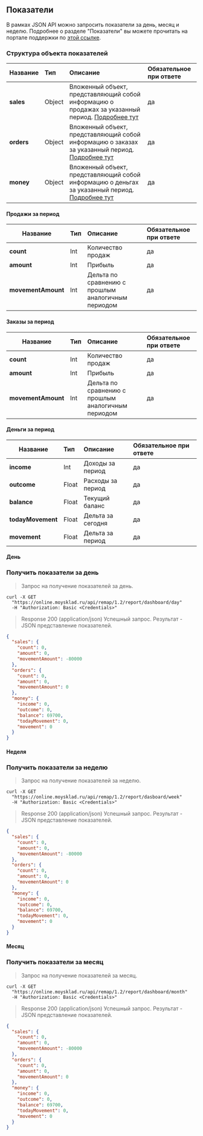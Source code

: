 ## Показатели
В рамках JSON API можно запросить показатели за день, месяц и неделю. Подробнее о разделе "Показатели"
вы можете прочитать на портале поддержки по [этой ссылке](https://support.moysklad.ru/hc/ru/articles/217235207-%D0%A0%D0%B0%D0%B7%D0%B4%D0%B5%D0%BB-%D0%9F%D0%BE%D0%BA%D0%B0%D0%B7%D0%B0%D1%82%D0%B5%D0%BB%D0%B8).

### Структура объекта показателей

| Название  | Тип | Описание                    | Обязательное при ответе|
| --------- |:----|:----------------------------|:------------------------|
|**sales**              |Object|Вложенный объект, представляющий собой информацию о продажах за указанный период.  [Подробнее тут](../dictionaries/#suschnosti-towar-towary-atributy-suschnosti-kod-sistemy-nalogooblozheniq)|да
|**orders**               |Object|Вложенный объект, представляющий собой информацию о заказах за указанный период.  [Подробнее тут](../dictionaries/#suschnosti-towar-towary-atributy-suschnosti-kod-sistemy-nalogooblozheniq)|да
|**money**              |Object|Вложенный объект, представляющий собой информацию о деньгах за указанный период.  [Подробнее тут](../dictionaries/#suschnosti-towar-towary-atributy-suschnosti-kod-sistemy-nalogooblozheniq)|да
  
#### Продажи за период 

| Название  | Тип | Описание                    | Обязательное при ответе|
| --------- |:----|:----------------------------|:------------------------|
|**count**|Int|Количество продаж|да
|**amount**|Int|Прибыль|да
|**movementAmount**|Int|Дельта по сравнению с прошлым аналогичным периодом|да

#### Заказы за период

| Название  | Тип | Описание                    | Обязательное при ответе|
| --------- |:----|:----------------------------|:------------------------|
|**count**|Int|Количество продаж|да
|**amount**|Int|Прибыль|да
|**movementAmount**|Int|Дельта по сравнению с прошлым аналогичным периодом|да

#### Деньги за период

| Название  | Тип | Описание                    | Обязательное при ответе|
| --------- |:----|:----------------------------|:------------------------|
|**income**|Int|Доходы за период|да
|**outcome**|Float|Расходы за период|да
|**balance**|Float|Текущий баланс|да
|**todayMovement**|Float|Дельта за сегодня|да
|**movement**|Float|Дельта за период|да

#### День 
### Получить показатели за день 
> Запрос на получение показателей за день.

```shell
curl -X GET
  "https://online.moysklad.ru/api/remap/1.2/report/dashboard/day"
  -H "Authorization: Basic <Credentials>"
```

> Response 200 (application/json)
Успешный запрос. Результат - JSON представление показателей.

```json
{
  "sales": {
    "count": 0,
    "amount": 0,
    "movementAmount": -80000
  },
  "orders": {
    "count": 0,
    "amount": 0,
    "movementAmount": 0
  },
  "money": {
    "income": 0,
    "outcome": 0,
    "balance": 69700,
    "todayMovement": 0,
    "movement": 0
  }
}
```

#### Неделя 
### Получить показатели за неделю 
> Запрос на получение показателей за неделю.

```shell
curl -X GET
  "https://online.moysklad.ru/api/remap/1.2/report/dasboard/week"
  -H "Authorization: Basic <Credentials>"
```

> Response 200 (application/json)
Успешный запрос. Результат - JSON представление показателей.

```json
{
  "sales": {
    "count": 0,
    "amount": 0,
    "movementAmount": -80000
  },
  "orders": {
    "count": 0,
    "amount": 0,
    "movementAmount": 0
  },
  "money": {
    "income": 0,
    "outcome": 0,
    "balance": 69700,
    "todayMovement": 0,
    "movement": 0
  }
}

```

#### Месяц 
### Получить показатели за месяц 
> Запрос на получение показателей за месяц.

```shell
curl -X GET
  "https://online.moysklad.ru/api/remap/1.2/report/dashboard/month"
  -H "Authorization: Basic <Credentials>"
```

> Response 200 (application/json)
Успешный запрос. Результат - JSON представление показателей.

```json
{
  "sales": {
    "count": 0,
    "amount": 0,
    "movementAmount": -80000
  },
  "orders": {
    "count": 0,
    "amount": 0,
    "movementAmount": 0
  },
  "money": {
    "income": 0,
    "outcome": 0,
    "balance": 69700,
    "todayMovement": 0,
    "movement": 0
  }
}
```
